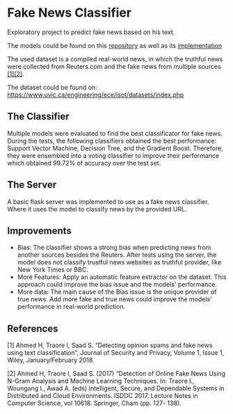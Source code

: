 # Fake News Classifier

Exploratory project to predict fake news based on his text.

The models could be found on this [repository](https://github.com/Victoraq/FakeNewsClassification/tree/master/server/models) as well as its [implementation](https://github.com/Victoraq/FakeNewsClassification/blob/master/FakeNewsClassification.ipynb)

The used dataset is a compiled real-world news, in which the truthful news were collected from Reuters.com and the fake news from multiple sources [[1]](#1)[[2]](#2).

The dataset could be found on: https://www.uvic.ca/engineering/ece/isot/datasets/index.php

## The Classifier

Multiple models were evaluated to find the best classificator for fake news. During the tests, the following classifiers obtained the best performance: Support Vector Machine, Decision Tree, and the Gradient Boost. Therefore, they were ensembled into a voting classifier to improve their performance which obtained 99.72% of accuracy over the test set.

## The Server

A basic flask server was implemented to use as a fake news classifier. Where it uses the model to classify news by the provided URL.

## Improvements

 * Bias: The classifier shows a strong bias when predicting news from another sources besides the Reuters. After tests using the server, the model does not classify trustful news websites as truthful provider, like New York Times or BBC.
 * More Features: Apply an automatic feature extractor on the dataset. This approach could improve the bias issue and the models' performance.
 * More data: The main cause of the Bias issue is the unique provider of true news. Add more fake and true news could improve the models' performance in real-world prediction.

## References
<a id="1">[1]</a> Ahmed H, Traore I, Saad S. “Detecting opinion spams and fake news using text
classification”, Journal of Security and Privacy, Volume 1, Issue 1, Wiley,
January/February 2018.

<a id="2">[2]</a> Ahmed H, Traore I, Saad S. (2017) “Detection of Online Fake News Using N-Gram
Analysis and Machine Learning Techniques. In: Traore I., Woungang I., Awad A. (eds)
Intelligent, Secure, and Dependable Systems in Distributed and Cloud Environments.
ISDDC 2017. Lecture Notes in Computer Science, vol 10618. Springer, Cham (pp. 127-
138).
